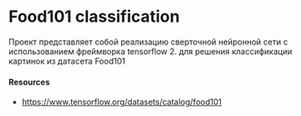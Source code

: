 # Food101 classification
Проект представляет собой реализацию сверточной нейронной сети с использованием фреймворка tensorflow 2. для решения классификации картинок из датасета Food101

#### Resources
- https://www.tensorflow.org/datasets/catalog/food101